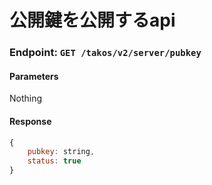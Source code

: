 # 公開鍵を公開するapi

### Endpoint: `GET /takos/v2/server/pubkey`

#### Parameters

Nothing

#### Response

```javascript
{
    pubkey: string,
    status: true
}
```
